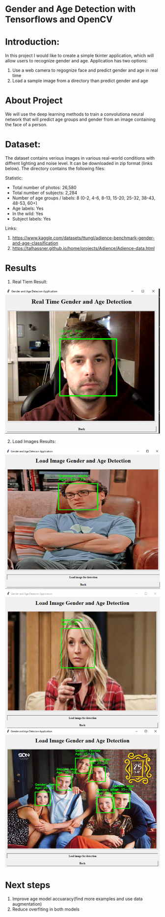 # Gender and Age Detection with Tensorflows and OpenCV

# Introduction:

In this project I would like to create a simple tkinter application, which will allow users to recognize gender and age. 
Application has two options: 

1. Use a web camera to regognize face and predict gender and age in real time 
2. Load a sample image from a directory than predict gender and age 

# About Project

We will use the deep learning methods to train a convolutiona neural network that will predict age groups and gender from an image containing the face of a person.


# Dataset:

The dataset contains verious images in various real-world conditions with diffrent lighting and noise level. 
It can be downloaded in zip format (links below). The directory contains the following files:

Statistic:

* Total number of photos: 26,580
* Total number of subjects: 2,284
* Number of age groups / labels: 8 (0-2, 4-6, 8-13, 15-20, 25-32, 38-43, 48-53, 60+)
* Age labels: Yes
* In the wild: Yes
* Subject labels: Yes

Links:
1. https://www.kaggle.com/datasets/ttungl/adience-benchmark-gender-and-age-classification
2. https://talhassner.github.io/home/projects/Adience/Adience-data.html

# Results

1. Real Tiem Result:

![alt text](https://github.com/m-miler/gender_age_detection/blob/master/results/real_time_result.PNG)

2. Load Images Results:

![alt text](https://github.com/m-miler/gender_age_detection/blob/master/results/leonard_result.png)
![alt text](https://github.com/m-miler/gender_age_detection/blob/master/results/penny_result.PNG)
![alt text](https://github.com/m-miler/gender_age_detection/blob/master/results/freinds.PNG)

# Next steps

1. Improve age model accuaracy(find more examples and use data augmentation) 
2. Reduce overfiting in both models
